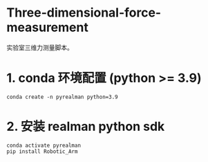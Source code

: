 # Three-dimensional-force-measurement
实验室三维力测量脚本。

# 1. conda 环境配置 (python >= 3.9)
```
conda create -n pyrealman python=3.9
```
# 2. 安装 realman python sdk 
```
conda activate pyrealman
pip install Robotic_Arm
```
